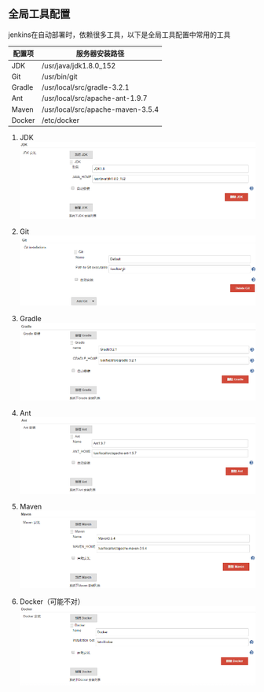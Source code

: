 ## 全局工具配置

jenkins在自动部署时，依赖很多工具，以下是全局工具配置中常用的工具

配置项|服务器安装路径
--|--
JDK|/usr/java/jdk1.8.0_152
Git|/usr/bin/git
Gradle|/usr/local/src/gradle-3.2.1
Ant|/usr/local/src/apache-ant-1.9.7
Maven|/usr/local/src/apache-maven-3.5.4
Docker|/etc/docker

1. JDK
   ![](jenkins/jenkins_conf_jdk.png)

2. Git
   ![](jenkins/jenkins_conf_git.png)

3. Gradle
   ![](jenkins/jenkins_conf_gradle.png)

4. Ant
   ![](jenkins/jenkins_conf_ant.png)

5. Maven
   ![](jenkins/jenkins_conf_maven.png)

6. Docker（可能不对）
   ![](jenkins/jenkins_conf_docker.png)